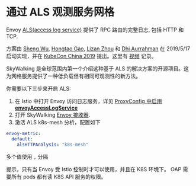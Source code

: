 # 通过 ALS 观测服务网格

Envoy [ALS(access log service)](https://www.envoyproxy.io/docs/envoy/latest/api-v2/service/accesslog/v2/als.proto) 提供了 RPC 路由的完整日志, 包括 HTTP 和 TCP.

方案由 [Sheng Wu](https://github.com/wu-sheng), [Hongtao Gao](https://github.com/hanahmily), [Lizan Zhou](https://github.com/lizan) 和 [Dhi Aurrahman](https://github.com/dio) 在 2019/5/17 启动实现，并在 [KubeCon China 2019](https://kccncosschn19eng.sched.com/event/NroB/observability-in-service-mesh-powered-by-envoy-and-apache-skywalking-sheng-wu-lizan-zhou-tetrate) 提出。这里有 [视频](https://www.youtube.com/watch?v=tERm39ju9ew) 记录。

SkyWalking 是全球范围内第一个介绍这种基于 ALS 的解决方案的开源项目。这为网格服务提供了一种低负载但有相同可观测性的新方法。

你需要以下三步来开启 ALS:

1. 在 Istio 中打开 Envoy 访问日志服务，详见 [ProxyConfig 中启用 **envoyAccessLogService**](https://istio.io/docs/reference/config/istio.mesh.v1alpha1/#ProxyConfig)
2. 打开 SkyWalking [Envoy 接收器](../backend/backend-receivers.md).
3. 激活 ALS k8s-mesh 分析，配置如下

```yaml
envoy-metric:
  default:
    alsHTTPAnalysis: "k8s-mesh"
```

多个值使用 `,` 分隔

提示，只有当 Envoy 受 Istio 控制时才可以使用，并且在 K8S 环境下。 OAP 需要所有 pods 都有读 K8S API 服务的权限。
